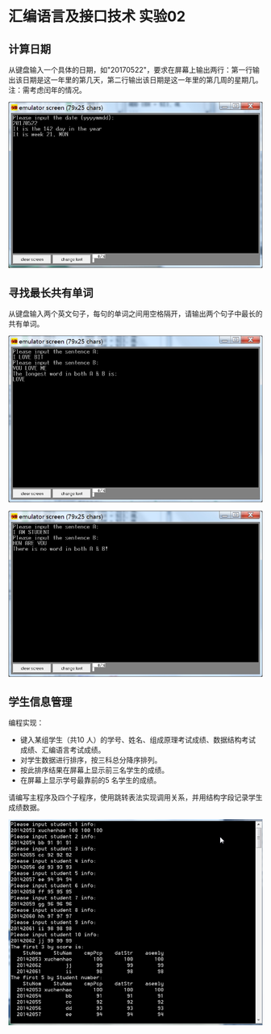 # 汇编语言及接口技术 实验02

## 计算日期

从键盘输入一个具体的日期，如"20170522"，要求在屏幕上输出两行：第一行输出该日期是这一年里的第几天，第二行输出该日期是这一年里的第几周的星期几。注：需考虑闰年的情况。

![](https://github.com/xuchenhao001/BIT-homework/blob/master/Assembly%20Language/experiment02/01.jpg)

## 寻找最长共有单词

从键盘输入两个英文句子，每句的单词之间用空格隔开，请输出两个句子中最长的共有单词。

![](https://github.com/xuchenhao001/BIT-homework/blob/master/Assembly%20Language/experiment02/02.jpg)

![](https://github.com/xuchenhao001/BIT-homework/blob/master/Assembly%20Language/experiment02/03.jpg)

## 学生信息管理

编程实现：
* 键入某组学生（共10 人）的学号、姓名、组成原理考试成绩、数据结构考试成绩、汇编语言考试成绩。
* 对学生数据进行排序，按三科总分降序排列。
* 按此排序结果在屏幕上显示前三名学生的成绩。
* 在屏幕上显示学号最靠前的5 名学生的成绩。

请编写主程序及四个子程序，使用跳转表法实现调用关系，并用结构字段记录学生成绩数据。

![](https://github.com/xuchenhao001/BIT-homework/blob/master/Assembly%20Language/experiment02/04.jpg)